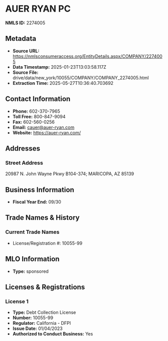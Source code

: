 # AUER RYAN PC

**NMLS ID:** 2274005

## Metadata
- **Source URL:** https://nmlsconsumeraccess.org/EntityDetails.aspx/COMPANY/2274005
- **Data Timestamp:** 2025-01-23T13:03:58.117Z
- **Source File:** drive/data/new_york/10055/COMPANY/COMPANY_2274005.html
- **Extraction Time:** 2025-05-27T10:36:40.703692

## Contact Information
- **Phone:** 602-370-7965
- **Toll Free:** 800-847-9094
- **Fax:** 602-560-0256
- **Email:** cauer@auer-ryan.com
- **Website:** https://auer-ryan.com/

## Addresses
### Street Address
20987 N. John Wayne Pkwy B104-374; MARICOPA, AZ 85139

## Business Information
- **Fiscal Year End:** 09/30

## Trade Names & History
### Current Trade Names
- License/Registration #: 10055-99

## MLO Information
- **Type:** sponsored

## Licenses & Registrations

### License 1
- **Type:** Debt Collection License
- **Number:** 10055-99
- **Regulator:** California - DFPI
- **Issue Date:** 01/04/2023
- **Authorized to Conduct Business:** Yes

